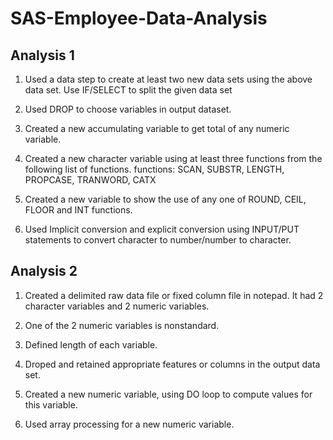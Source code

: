 # SAS-Employee-Data-Analysis



## Analysis 1

1.	Used a data step to create at least two new data sets using the above data set. Use IF/SELECT to split the given data set

2.	Used DROP to choose variables in output dataset.

3.	Created a new accumulating variable to get total of any numeric variable.

4.	Created a new character variable using at least three functions from the following list of functions.
			functions: SCAN, SUBSTR, LENGTH, PROPCASE, TRANWORD, CATX

5.	Created a new variable to show the use of any one of ROUND, CEIL, FLOOR and INT functions.

6.	Used Implicit conversion and explicit conversion using INPUT/PUT statements to convert character to number/number to character.


## Analysis 2

1.	Created a delimited raw data file or fixed column file in notepad. It had 2 character variables and 2 numeric variables. 

2. 	One of the 2 numeric variables is nonstandard. 

3.	Defined length of each variable.

4.	Droped and retained appropriate features or columns in the output data set.

5.	Created a new numeric variable, using DO loop to compute values for this variable.

6.	Used array processing for a new numeric variable.
